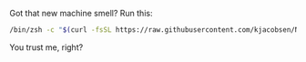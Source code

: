 Got that new machine smell? Run this:

```Zsh
/bin/zsh -c "$(curl -fsSL https://raw.githubusercontent.com/kjacobsen/New-Machine.zsh/main/New-Machine.zsh)"
```

You trust me, right?
